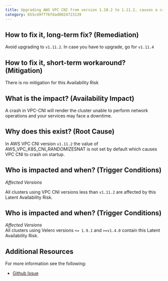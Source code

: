 ```yaml
---
title: Upgrading AWS VPC CNI from version 1.10.2 to 1.11.2, causes a crash with Unbound Variable error.
category: 655c49ff76fdad0024723139
---
```


## How to fix it, long-term fix? (Remediation)

Avoid upgrading to `v1.11.2`. In case you have to upgrade, go for `v1.11.4`

## How to fix it, short-term workaround? (Mitigation)

There is no mitigation for this Availability Risk

## What is the impact? (Availability Impact)

A crash in VPC-CNI will render the cluster unable to perform network operations and your services may face a downtime.

## Why does this exist? (Root Cause)

In AWS VPC CNI version `v1.11.2` the value of AWS_VPC_K8S_CNI_RANDOMIZESNAT is not set by default which causes VPC CNI to crash on startup. 

## Who is impacted and when? (Trigger Conditions)

_Affected Versions_

All clusters using VPC CNI versions less than `v1.11.2` are affected by this Latent Availability Risk.

## Who is impacted and when? (Trigger Conditions)

_Affected Versions_  
All clusters using Velero versions `<= 1.9.1` and `>=v1.4.0` contain this Latent Availability Risk.

## Additional Resources

For more information see the following:

- [Github Issue](https://github.com/aws/amazon-vpc-cni-k8s/issues/2027)
